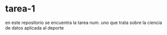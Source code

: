 # tarea-1
en este repositorio se encuentra la tarea num. uno que trata sobre la ciencia de datos aplicada al deporte
